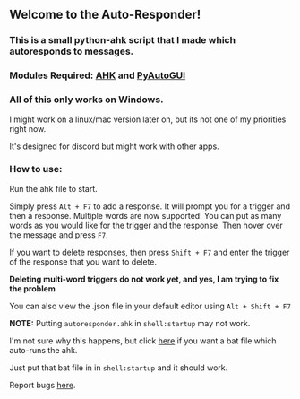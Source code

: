 ## Welcome to the Auto-Responder!
### This is a small python-ahk script that I made which autoresponds to messages.
### Modules Required: [AHK](https://www.autohotkey.com/) and [PyAutoGUI](https://pypi.org/project/PyAutoGUI/)
### **All of this only works on Windows.**

I might work on a linux/mac version later on, but its not one of my priorities right now.

It's designed for discord but might work with other apps.


### How to use:
Run the ahk file to start.

Simply press `Alt + F7` to add a response.
It will prompt you for a trigger and then a response.
Multiple words are now supported! You can put as many words as you would like for the trigger and the response.
Then hover over the message and press `F7`.

If you want to delete responses, then press `Shift + F7` and enter the trigger of the response that you want to delete.

**Deleting multi-word triggers do not work yet, and yes, I am trying to fix the problem**

You can also view the .json file in your default editor using `Alt + Shift + F7`

**NOTE:** Putting `autoresponder.ahk` in `shell:startup` may not work.

I'm not sure why this happens, but click [here](https://gist.github.com/prokenz101/82c25bffde8ecdb992403f610ded5e0b) if you want a bat file which auto-runs the ahk.

Just put that bat file in in `shell:startup` and it should work.

Report bugs [here](https://github.com/prokenz101/auto-responder/issues).
